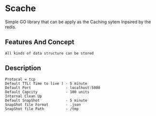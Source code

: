 # Scache

Simple GO library that can be apply as the Caching sytem Inpsired by the redis.

## Features And Concept

    All kinds of data structure can be stored

## Description
    Protocal = tcp 
    Default TTL( Time to live ) - 5 minute 
    Default Port                - localhost:5000
    Default Capcity             - 100 units
    Internal Clean Up           
    Default SnapShot            - 5 minute
    SnapShot file Format        - .json
    SnapShot file Path          - /tmp


    
